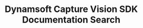 ---
layout: search-page
title: Dynamsoft Capture Vision SDK Documentation Search
keywords: Dynamsoft Capture Vision SDK Documentation Search
breadcrumbText: HomePage
---